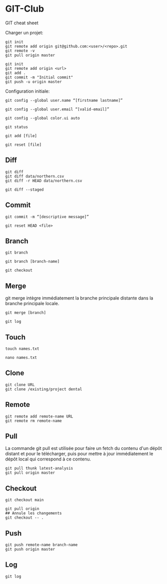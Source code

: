 # GIT-Club
GIT cheat sheet

Charger un projet:
```
git init
git remote add origin git@github.com:<user>/<repo>.git
git remote -v
git pull origin master
```

```
git init
git remote add origin <url>
git add .
git commit -m "Initial commit"
git push -u origin master
```
Configuration initiale:
```
git config --global user.name “[firstname lastname]”
```

```
git config --global user.email “[valid-email]”
```

```
git config --global color.ui auto
```

```
git status
```
```
git add [file]
```
```
git reset [file]
```

## Diff
```
git diff
git diff data/northern.csv
git diff -r HEAD data/northern.csv
```
```
git diff --staged
```

## Commit
```
git commit -m “[descriptive message]”
```
```
git reset HEAD <file>

```

## Branch

```
git branch
```

```
git branch [branch-name]
```

```
git checkout

```
## Merge
git merge intègre immédiatement la branche principale distante dans la branche principale locale.
```
git merge [branch]
```

```
git log
```

## Touch

```
touch names.txt
```

```
nano names.txt
```

## Clone

```
git clone URL
git clone /existing/project dental
```
## Remote

```
git remote add remote-name URL
git remote rm remote-name
```

## Pull
La commande git pull est utilisée pour faire un fetch du contenu d'un dépôt distant et pour le télécharger, puis pour mettre à jour immédiatement le dépôt local qui correspond à ce contenu.

```
git pull thunk latest-analysis
git pull origin master
```

## Checkout

```
git checkout main
```
```
git pull origin
## Annule les changements
git checkout -- .
```

## Push
```
git push remote-name branch-name
git push origin master
```

## Log

```
git log
```

